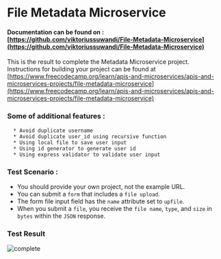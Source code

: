 # File Metadata Microservice

#### Documentation can be found on : [https://github.com/viktoriussuwandi/File-Metadata-Microservice](https://github.com/viktoriussuwandi/File-Metadata-Microservice)

This is the result to complete the Metadata Microservice project. 
Instructions for building your project can be found at [https://www.freecodecamp.org/learn/apis-and-microservices/apis-and-microservices-projects/file-metadata-microservice](https://www.freecodecamp.org/learn/apis-and-microservices/apis-and-microservices-projects/file-metadata-microservice)

###  Some of additional features :
      * Avoid duplicate username
      * Avoid duplicate user_id using recursive function
      * Using local file to save user input
      * Using id generator to generate user id
      * Using express validator to validate user input


### Test Scenario :
- You should provide your own project, not the example URL.
- You can submit a `form` that includes a `file upload`.
- The form file input field has the `name` attribute set to `upfile`.
- When you submit a `file`, you receive the `file name`, `type`, and `size` in `bytes` within the `JSON` response.


### Test Result
![complete](complete.jpg)